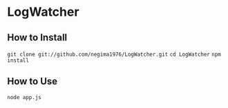 LogWatcher
====

## How to Install
`git clone git://github.com/negima1976/LogWatcher.git`
`cd LogWatcher`
`npm install`

## How to Use
`node app.js`


